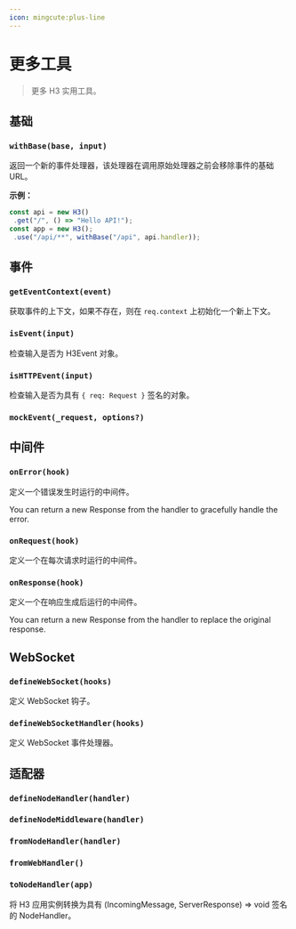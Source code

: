 ```yaml
---
icon: mingcute:plus-line
---
```


# 更多工具

> 更多 H3 实用工具。

## 基础

<!-- automd:jsdocs src="../../src/utils/base.ts" -->

### `withBase(base, input)`

返回一个新的事件处理器，该处理器在调用原始处理器之前会移除事件的基础 URL。

**示例：**

```ts
const api = new H3()
 .get("/", () => "Hello API!");
const app = new H3();
 .use("/api/**", withBase("/api", api.handler));
```

<!-- /automd -->

## 事件

<!-- automd:jsdocs src="../../src/utils/event.ts" -->

### `getEventContext(event)`

获取事件的上下文，如果不存在，则在 `req.context` 上初始化一个新上下文。

### `isEvent(input)`

检查输入是否为 H3Event 对象。

### `isHTTPEvent(input)`

检查输入是否为具有 `{ req: Request }` 签名的对象。

### `mockEvent(_request, options?)`

<!-- /automd -->

## 中间件

<!-- automd:jsdocs src="../../src/utils/middleware.ts" -->

### `onError(hook)`

定义一个错误发生时运行的中间件。

You can return a new Response from the handler to gracefully handle the error.

### `onRequest(hook)`

定义一个在每次请求时运行的中间件。

### `onResponse(hook)`

定义一个在响应生成后运行的中间件。

You can return a new Response from the handler to replace the original response.

<!-- /automd -->

## WebSocket

<!-- automd:jsdocs src="../../src/utils/ws.ts" -->

### `defineWebSocket(hooks)`

定义 WebSocket 钩子。

### `defineWebSocketHandler(hooks)`

定义 WebSocket 事件处理器。

<!-- /automd -->

## 适配器

<!-- automd:jsdocs src="../../src/adapters.ts" -->

### `defineNodeHandler(handler)`

### `defineNodeMiddleware(handler)`

### `fromNodeHandler(handler)`

### `fromWebHandler()`

### `toNodeHandler(app)`

将 H3 应用实例转换为具有 (IncomingMessage, ServerResponse) => void 签名的 NodeHandler。

<!-- /automd -->